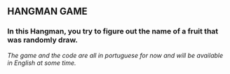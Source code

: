 ## HANGMAN GAME

### In this Hangman, you try to figure out the name of a fruit that was randomly draw.

_The game and the code are all in portuguese for now and will be available in English at some time._
